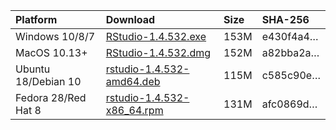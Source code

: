 
| Platform            | Download                                                                                                                                                              | Size | SHA-256                                                                                                              |
| :------------------ | :-------------------------------------------------------------------------------------------------------------------------------------------------------------------- | :--- | :------------------------------------------------------------------------------------------------------------------- |
| Windows 10/8/7      | <a href="https://s3.amazonaws.com/rstudio-ide-build/desktop/windows/RStudio-1.4.532.exe"><i class="fa fa-download"></i> RStudio-1.4.532.exe</a>                       | 153M | <span class="sha256" data-sha256="e430f4a423e92e6d7a8c0d561007f00dc7cbc012957065f53d51bbec3a1d864a">e430f4a4…</span> |
| MacOS 10.13+        | <a href="https://s3.amazonaws.com/rstudio-ide-build/desktop/macos/RStudio-1.4.532.dmg"><i class="fa fa-download"></i> RStudio-1.4.532.dmg</a>                         | 152M | <span class="sha256" data-sha256="a82bba2a7ea6f044cb65016217fd77db951917b356e9afff2f93c7d89feb858a">a82bba2a…</span> |
| Ubuntu 18/Debian 10 | <a href="https://s3.amazonaws.com/rstudio-ide-build/desktop/bionic/amd64/rstudio-1.4.532-amd64.deb"><i class="fa fa-download"></i> rstudio-1.4.532-amd64.deb</a>      | 115M | <span class="sha256" data-sha256="c585c90e6e234d94b739112cdd96b60d4cab0cf98c628735c1e7eb4b0ad3229b">c585c90e…</span> |
| Fedora 28/Red Hat 8 | <a href="https://s3.amazonaws.com/rstudio-ide-build/desktop/centos8/x86_64/rstudio-1.4.532-x86_64.rpm"><i class="fa fa-download"></i> rstudio-1.4.532-x86\_64.rpm</a> | 131M | <span class="sha256" data-sha256="afc0869d89d49de02cad8caea2a563d4de858b8ea996a481bbc1c9b0b1eee1f7">afc0869d…</span> |
